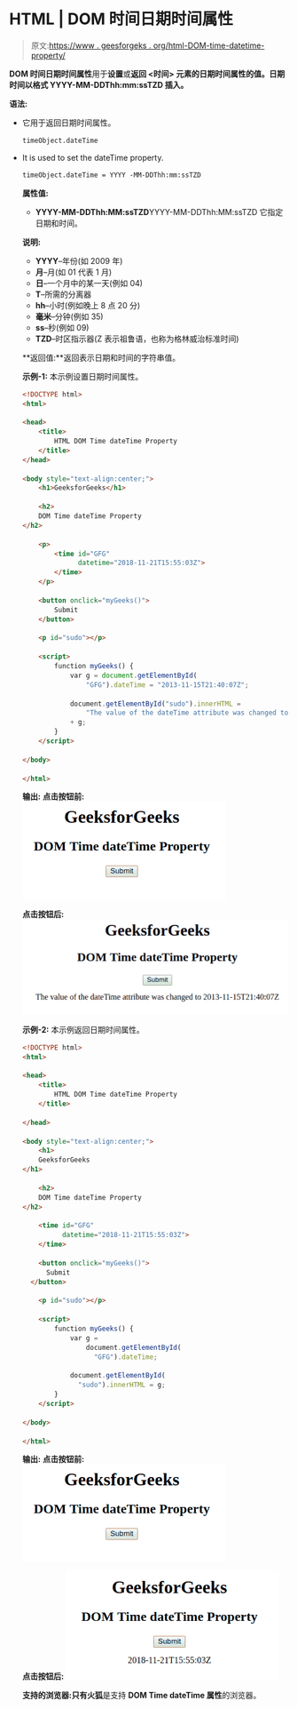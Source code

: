 # HTML | DOM 时间日期时间属性

> 原文:[https://www . geesforgeks . org/html-DOM-time-datetime-property/](https://www.geeksforgeeks.org/html-dom-time-datetime-property/)

**DOM 时间日期时间属性**用于**设置**或**返回 **<时间>** 元素的日期时间属性的值。日期时间以格式 **YYYY-MM-DDThh:mm:ssTZD** 插入。**

**语法:**

*   它用于返回日期时间属性。

    ```html
    timeObject.dateTime
    ```

*   It is used to set the dateTime property.

    ```html
    timeObject.dateTime = YYYY -MM-DDThh:mm:ssTZD
    ```

    **属性值:**

    *   **YYYY-MM-DDThh:MM:ssTZD**YYYY-MM-DDThh:MM:ssTZD 它指定日期和时间。

    **说明:**

    *   **YYYY**–年份(如 2009 年)
    *   **月**–月(如 01 代表 1 月)
    *   **日**–一个月中的某一天(例如 04)
    *   **T**–所需的分离器
    *   **hh**–小时(例如晚上 8 点 20 分)
    *   **毫米**–分钟(例如 35)
    *   **ss**–秒(例如 09)
    *   **TZD**–时区指示器(Z 表示祖鲁语，也称为格林威治标准时间)

    **返回值:**返回表示日期和时间的字符串值。

    **示例-1:** 本示例设置日期时间属性。

    ```html
    <!DOCTYPE html>
    <html>

    <head>
        <title>
            HTML DOM Time dateTime Property
        </title>
    </head>

    <body style="text-align:center;">
        <h1>GeeksforGeeks</h1>

        <h2>
        DOM Time dateTime Property
    </h2>

        <p>
            <time id="GFG" 
                  datetime="2018-11-21T15:55:03Z">
            </time>
        </p>

        <button onclick="myGeeks()">
            Submit
        </button>

        <p id="sudo"></p>

        <script>
            function myGeeks() {
                var g = document.getElementById(
                    "GFG").dateTime = "2013-11-15T21:40:07Z";

                document.getElementById("sudo").innerHTML =
                    "The value of the dateTime attribute was changed to "
                + g;
            }
        </script>

    </body>

    </html>
    ```

    **输出:**
    **点击按钮前:**
    ![](img/844f33ad81f8bfa9e16d1b2523f023d1.png)

    **点击按钮后:**
    ![](img/6136daf59fda2e702d3de5718ffb710a.png)

    **示例-2:** 本示例返回日期时间属性。

    ```html
    <!DOCTYPE html>
    <html>

    <head>
        <title>
            HTML DOM Time dateTime Property
        </title>

    </head>

    <body style="text-align:center;">
        <h1>
        GeeksforGeeks
    </h1>

        <h2>
        DOM Time dateTime Property
    </h2>

        <time id="GFG" 
              datetime="2018-11-21T15:55:03Z">
        </time>

        <button onclick="myGeeks()"> 
          Submit
      </button>

        <p id="sudo"></p>

        <script>
            function myGeeks() {
                var g = 
                    document.getElementById(
                      "GFG").dateTime;

                document.getElementById(
                  "sudo").innerHTML = g;
            }
        </script>

    </body>

    </html>
    ```

    **输出:**
    **点击按钮前:**
    ![](img/844f33ad81f8bfa9e16d1b2523f023d1.png)

    **点击按钮后:**
    ![](img/dd740877e9943d003190d47f261f74ea.png)

    **支持的浏览器:**只有**火狐**是支持 **DOM Time dateTime 属性**的浏览器。